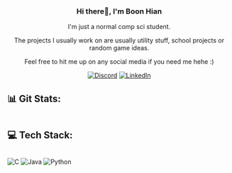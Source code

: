 
<div align="center">
  <h3>Hi there👋, I'm Boon Hian</h3>
  I'm just a normal comp sci student.
  <p><p>
  The projects I usually work on are usually utility stuff, school projects or random game ideas.
  <p><p>
  Feel free to hit me up on any social media if you need me hehe :)
  
  [![Discord](https://img.shields.io/badge/Discord-%235865F2.svg?style=for-the-badge&logo=discord&logoColor=white)](https://discord.com/users/448704320188317697) 
[![LinkedIn](https://img.shields.io/badge/linkedin-%230077B5.svg?style=for-the-badge&logo=linkedin&logoColor=white)](https://www.linkedin.com/in/boon-hian-lim-88b565218/) 
</div>


## 📊 Git Stats:
<picture>
<source
  srcset="https://github-readme-stats.vercel.app/api?username=BoonHianLim&show_icons=true&theme=radical&rank_icon=github"
  media="(prefers-color-scheme: dark)"
/>
<source
  srcset="https://github-readme-stats.vercel.app/api?username=BoonHianLim&show_icons=true&theme=default&rank_icon=github"
  media="(prefers-color-scheme: light), (prefers-color-scheme: no-preference)"
/>
<img />
</picture>

## 💻 Tech Stack:
<picture>
<source
  srcset="https://github-readme-stats.vercel.app/api/top-langs/?username=BoonHianLim&hide=Jupyter%20Notebook%2chtml&layout=compact&theme=dark#gh-dark-mode-only"
  media="(prefers-color-scheme: dark)"
/>
<source
  srcset="https://github-readme-stats.vercel.app/api/top-langs/?username=BoonHianLim&hide=Jupyter%20Notebook%2chtml&layout=compact&theme=default#gh-light-mode-only"
  media="(prefers-color-scheme: light), (prefers-color-scheme: no-preference)"
/>
<img />
</picture>

![C](https://img.shields.io/badge/c-%2300599C.svg?style=for-the-badge&logo=c&logoColor=white) 
![Java](https://img.shields.io/badge/java-%23ED8B00.svg?style=for-the-badge&logo=java&logoColor=white) 
![Python](https://img.shields.io/badge/python-3670A0?style=for-the-badge&logo=python&logoColor=ffdd54) 
